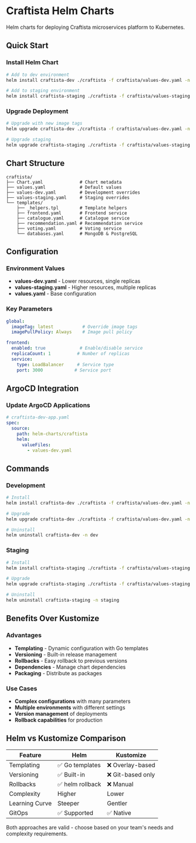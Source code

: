 # Craftista Helm Charts

Helm charts for deploying Craftista microservices platform to Kubernetes.

## Quick Start

### Install Helm Chart
```bash
# Add to dev environment
helm install craftista-dev ./craftista -f craftista/values-dev.yaml -n dev --create-namespace

# Add to staging environment  
helm install craftista-staging ./craftista -f craftista/values-staging.yaml -n staging --create-namespace
```

### Upgrade Deployment
```bash
# Upgrade with new image tags
helm upgrade craftista-dev ./craftista -f craftista/values-dev.yaml -n dev --set global.imageTag=v1.2.3

# Upgrade staging
helm upgrade craftista-staging ./craftista -f craftista/values-staging.yaml -n staging --set global.imageTag=v1.2.3
```

## Chart Structure

```
craftista/
├── Chart.yaml              # Chart metadata
├── values.yaml             # Default values
├── values-dev.yaml         # Development overrides
├── values-staging.yaml     # Staging overrides
└── templates/
    ├── _helpers.tpl        # Template helpers
    ├── frontend.yaml       # Frontend service
    ├── catalogue.yaml      # Catalogue service
    ├── recommendation.yaml # Recommendation service
    ├── voting.yaml         # Voting service
    └── databases.yaml      # MongoDB & PostgreSQL
```

## Configuration

### Environment Values
- **values-dev.yaml** - Lower resources, single replicas
- **values-staging.yaml** - Higher resources, multiple replicas
- **values.yaml** - Base configuration

### Key Parameters
```yaml
global:
  imageTag: latest           # Override image tags
  imagePullPolicy: Always    # Image pull policy

frontend:
  enabled: true             # Enable/disable service
  replicaCount: 1          # Number of replicas
  service:
    type: LoadBalancer     # Service type
    port: 3000            # Service port
```

## ArgoCD Integration

### Update ArgoCD Applications
```yaml
# craftista-dev-app.yaml
spec:
  source:
    path: helm-charts/craftista
    helm:
      valueFiles:
        - values-dev.yaml
```

## Commands

### Development
```bash
# Install
helm install craftista-dev ./craftista -f craftista/values-dev.yaml -n dev --create-namespace

# Upgrade
helm upgrade craftista-dev ./craftista -f craftista/values-dev.yaml -n dev

# Uninstall
helm uninstall craftista-dev -n dev
```

### Staging
```bash
# Install
helm install craftista-staging ./craftista -f craftista/values-staging.yaml -n staging --create-namespace

# Upgrade
helm upgrade craftista-staging ./craftista -f craftista/values-staging.yaml -n staging

# Uninstall
helm uninstall craftista-staging -n staging
```

## Benefits Over Kustomize

### Advantages
- **Templating** - Dynamic configuration with Go templates
- **Versioning** - Built-in release management
- **Rollbacks** - Easy rollback to previous versions
- **Dependencies** - Manage chart dependencies
- **Packaging** - Distribute as packages

### Use Cases
- **Complex configurations** with many parameters
- **Multiple environments** with different settings
- **Version management** of deployments
- **Rollback capabilities** for production

## Helm vs Kustomize Comparison

| Feature | Helm | Kustomize |
|---------|------|-----------|
| Templating | ✅ Go templates | ❌ Overlay-based |
| Versioning | ✅ Built-in | ❌ Git-based only |
| Rollbacks | ✅ helm rollback | ❌ Manual |
| Complexity | Higher | Lower |
| Learning Curve | Steeper | Gentler |
| GitOps | ✅ Supported | ✅ Native |

Both approaches are valid - choose based on your team's needs and complexity requirements.